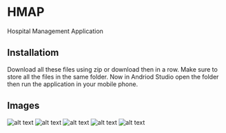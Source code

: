 # HMAP
Hospital Management Application

## Installatiom
Download all these files using zip or download then in a row.
Make sure to store all the files in the same folder.
Now in Andriod Studio open the folder then run the application in your mobile phone.

## Images
![alt text](https://imgur.com/WFKq4f0.png)
![alt text](https://imgur.com/fyXu5vO.png)
![alt text](https://imgur.com/UHjwtiv.png)
![alt text](https://imgur.com/cTKY0pR.png)
![alt text](https://imgur.com/plfPvUb.png)
